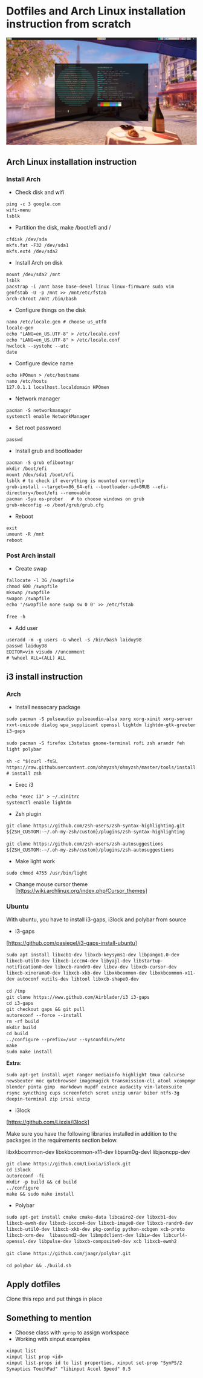 # Dotfiles and Arch Linux installation instruction from scratch

![Screenshot](/Docs/screenshot.png)

## Arch Linux installation instruction

### Install Arch
* Check disk and wifi
```
ping -c 3 google.com
wifi-menu
lsblk
```
* Partition the disk, make /boot/efi and /
```
cfdisk /dev/sda
mkfs.fat -F32 /dev/sda1
mkfs.ext4 /dev/sda2
```
* Install Arch on disk
```
mount /dev/sda2 /mnt
lsblk
pacstrap -i /mnt base base-devel linux linux-firmware sudo vim
genfstab -U -p /mnt >> /mnt/etc/fstab
arch-chroot /mnt /bin/bash
```
* Configure things on the disk
```
nano /etc/locale.gen # choose us_utf8
locale-gen
echo "LANG=en_US.UTF-8" > /etc/locale.conf
echo "LANG=en_US.UTF-8" > /etc/locale.conf
hwclock --systohc --utc
date
```
* Configure device name 
```
echo HPOmen > /etc/hostname
nano /etc/hosts
127.0.1.1 localhost.localdomain HPOmen
```

* Network manager
```
pacman -S networkmanager
systemctl enable NetworkManager
```

* Set root password
```
passwd
```

* Install grub and bootloader
```
pacman -S grub efibootmgr
mkdir /boot/efi
mount /dev/sda1 /boot/efi
lsblk # to check if everything is mounted correctly
grub-install --target=x86_64-efi --bootloader-id=GRUB --efi-directory=/boot/efi --removable
pacman -Syu os-prober   # to choose windows on grub
grub-mkconfig -o /boot/grub/grub.cfg
```

* Reboot
```
exit
umount -R /mnt
reboot
```

### Post Arch install
* Create swap
```
fallocate -l 3G /swapfile
chmod 600 /swapfile
mkswap /swapfile
swapon /swapfile
echo '/swapfile none swap sw 0 0' >> /etc/fstab

free -h
```

* Add user
```
useradd -m -g users -G wheel -s /bin/bash laiduy98
passwd laiduy98
EDITOR=vim visudo //uncomment
# %wheel ALL=(ALL) ALL
```

## i3 install instruction

### Arch
* Install nessecary package
```
sudo pacman -S pulseaudio pulseaudio-alsa xorg xorg-xinit xorg-server rxvt-unicode dialog wpa_supplicant openssl lightdm lightdm-gtk-greeter i3-gaps

sudo pacman -S firefox i3status gnome-terminal rofi zsh arandr feh light polybar

sh -c "$(curl -fsSL https://raw.githubusercontent.com/ohmyzsh/ohmyzsh/master/tools/install.sh)" # install zsh
```
* Exec i3
```
echo "exec i3" > ~/.xinitrc
systemctl enable lightdm
```
* Zsh plugin
```
git clone https://github.com/zsh-users/zsh-syntax-highlighting.git ${ZSH_CUSTOM:-~/.oh-my-zsh/custom}/plugins/zsh-syntax-highlighting

git clone https://github.com/zsh-users/zsh-autosuggestions ${ZSH_CUSTOM:-~/.oh-my-zsh/custom}/plugins/zsh-autosuggestions
```
* Make light work
```
sudo chmod 4755 /usr/bin/light
```
* Change mouse cursor theme
[https://wiki.archlinux.org/index.php/Cursor_themes]

### Ubuntu
With ubuntu, you have to install i3-gaps, i3lock and polybar from source

* i3-gaps

[https://github.com/pasiegel/i3-gaps-install-ubuntu]
```
sudo apt install libxcb1-dev libxcb-keysyms1-dev libpango1.0-dev libxcb-util0-dev libxcb-icccm4-dev libyajl-dev libstartup-notification0-dev libxcb-randr0-dev libev-dev libxcb-cursor-dev libxcb-xinerama0-dev libxcb-xkb-dev libxkbcommon-dev libxkbcommon-x11-dev autoconf xutils-dev libtool libxcb-shape0-dev

cd /tmp
git clone https://www.github.com/Airblader/i3 i3-gaps
cd i3-gaps
git checkout gaps && git pull
autoreconf --force --install
rm -rf build
mkdir build
cd build
../configure --prefix=/usr --sysconfdir=/etc
make
sudo make install
```
**Extra**: 
```
sudo apt-get install wget ranger mediainfo highlight tmux calcurse  newsbeuter moc qutebrowser imagemagick transmission-cli atool xcompmgr blender pinta gimp  markdown mupdf evince audacity vim-latexsuite rsync syncthing cups screenfetch scrot unzip unrar biber ntfs-3g deepin-terminal zip irssi unzip
```
* i3lock

[https://github.com/Lixxia/i3lock]

Make sure you have the following libraries installed in addition to the packages in the requirements section below.

libxkbcommon-dev libxkbcommon-x11-dev libpam0g-devl  libjsoncpp-dev
```
git clone https://github.com/Lixxia/i3lock.git
cd i3lock
autoreconf -fi
mkdir -p build && cd build
../configure
make && sudo make install
```
* Polybar
```
sudo apt-get install cmake cmake-data libcairo2-dev libxcb1-dev libxcb-ewmh-dev libxcb-icccm4-dev libxcb-image0-dev libxcb-randr0-dev libxcb-util0-dev libxcb-xkb-dev pkg-config python-xcbgen xcb-proto libxcb-xrm-dev  libasound2-dev libmpdclient-dev libiw-dev libcurl4-openssl-dev libpulse-dev libxcb-composite0-dev xcb libxcb-ewmh2

git clone https://github.com/jaagr/polybar.git

cd polybar && ./build.sh
```
## Apply dotfiles
Clone this repo and put things in place

## Something to mention

* Choose class with ```xprop``` to assign workspace
* Working with xinput examples
```
xinput list
xinput list prop <id>
xinput list-props id to list properties, xinput set-prop "SynPS/2 Synaptics TouchPad" "libinput Accel Speed" 0.5
```